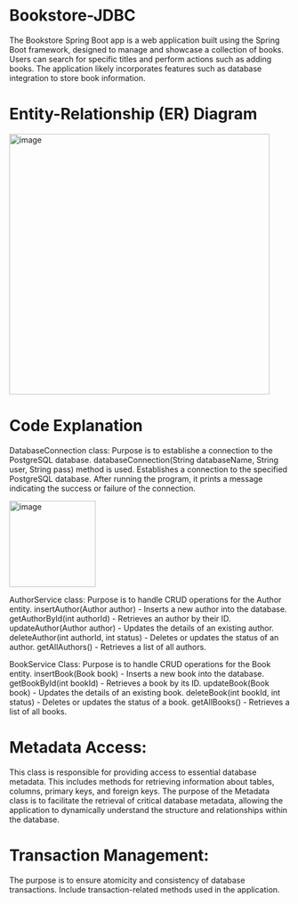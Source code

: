 # Bookstore-JDBC
The Bookstore Spring Boot app is a web application built using the Spring Boot framework, designed to manage and showcase a collection of books. Users can search for specific titles and perform actions such as adding books. The application likely incorporates features such as database integration to store book information.

# Entity-Relationship (ER) Diagram
<img width="468" alt="image" src="https://github.com/nnamanx/bookstore-JDBC/assets/88698561/66e920f3-96e8-4570-be08-986a1302e8ae">

# Code Explanation

DatabaseConnection class: Purpose is to establishe a connection to the PostgreSQL database. databaseConnection(String databaseName, String user, String pass) method is used. Establishes a connection to the specified PostgreSQL database. After running the program, it prints a message indicating the success or failure of the connection. 

<img width="155" alt="image" src="https://github.com/nnamanx/bookstore-JDBC/assets/88698561/001562ab-abb6-4829-a6d6-890e0053cec5">

AuthorService class: Purpose is to handle CRUD operations for the Author entity. insertAuthor(Author author) - Inserts a new author into the database.
getAuthorById(int authorId) - Retrieves an author by their ID.
updateAuthor(Author author) - Updates the details of an existing author.
deleteAuthor(int authorId, int status) - Deletes or updates the status of an author.
getAllAuthors() - Retrieves a list of all authors.

BookService Class: Purpose is to handle CRUD operations for the Book entity.
insertBook(Book book) - Inserts a new book into the database.
getBookById(int bookId) - Retrieves a book by its ID.
updateBook(Book book) - Updates the details of an existing book. 
deleteBook(int bookId, int status) - Deletes or updates the status of a book.
getAllBooks() - Retrieves a list of all books.


# Metadata Access: 
This class is responsible for providing access to essential database metadata. This includes methods for retrieving information about tables, columns, primary keys, and foreign keys. The purpose of the Metadata class is to facilitate the retrieval of critical database metadata, allowing the application to dynamically understand the structure and relationships within the database.

# Transaction Management:
The purpose is to ensure atomicity and consistency of database transactions. Include transaction-related methods used in the application.


